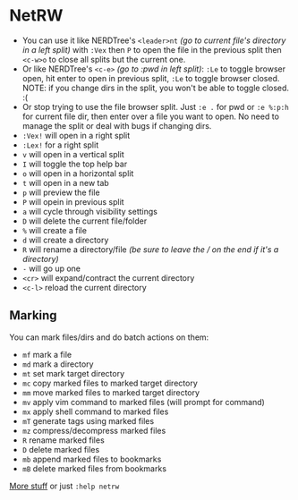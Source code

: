 # NetRW

* You can use it like NERDTree's `<leader>nt` _(go to current file's directory in a left split)_ with `:Vex` then `P` to open the file in the previous split then `<c-w>o` to close all splits but the current one.
* Or like NERDTree's `<c-e>` _(go to :pwd in left split)_: `:Le` to toggle browser open, hit enter to open in previous split, `:Le` to toggle browser closed. NOTE: if you change dirs in the split, you won't be able to toggle closed. :(
* Or stop trying to use the file browser split. Just `:e .` for pwd or `:e %:p:h` for current file dir, then enter over a file you want to open. No need to manage the split or deal with bugs if changing dirs.
* `:Vex!` will open in a right split
* `:Lex!` for a right split
* `v` will open in a vertical split
* `I` will toggle the top help bar
* `o` will open in a horizontal split
* `t` will open in a new tab
* `p` will preview the file
* `P` will opein in previous split
* `a` will cycle through visibility settings
* `D` will delete the current file/folder
* `%` will create a file
* `d` will create a directory
* `R` will rename a directory/file _(be sure to leave the / on the end if it's a directory)_
* `-` will go up one
* `<cr>` will expand/contract the current directory
* `<c-l>` reload the current directory

## Marking
You can mark files/dirs and do batch actions on them:
* `mf` mark a file
* `md` mark a directory
* `mt` set mark target directory
* `mc` copy marked files to marked target directory
* `mm` move marked files to marked target directory
* `mv` apply vim command to marked files (will prompt for command)
* `mx` apply shell command to marked files
* `mT` generate tags using marked files
* `mz` compress/decompress marked files
* `R` rename marked files
* `D` delete marked files
* `mb` append marked files to bookmarks
* `mB` delete marked files from bookmarks

[More stuff](https://gist.github.com/t-mart/610795fcf7998559ea80) or just `:help netrw`

